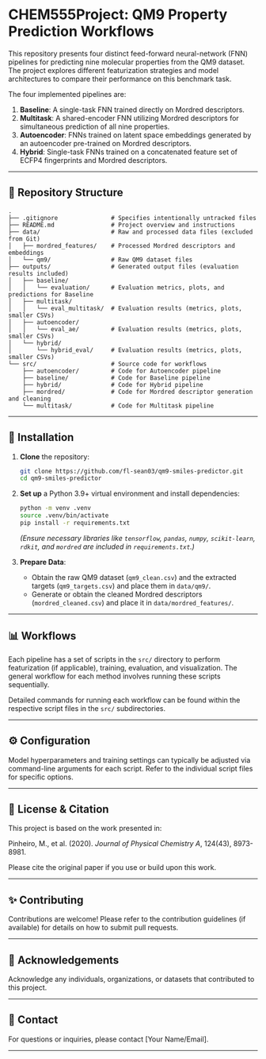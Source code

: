 # CHEM555Project: QM9 Property Prediction Workflows

This repository presents four distinct feed-forward neural-network (FNN) pipelines for predicting nine molecular properties from the QM9 dataset. The project explores different featurization strategies and model architectures to compare their performance on this benchmark task.

The four implemented pipelines are:

1.  **Baseline**: A single-task FNN trained directly on Mordred descriptors.
2.  **Multitask**: A shared-encoder FNN utilizing Mordred descriptors for simultaneous prediction of all nine properties.
3.  **Autoencoder**: FNNs trained on latent space embeddings generated by an autoencoder pre-trained on Mordred descriptors.
4.  **Hybrid**: Single-task FNNs trained on a concatenated feature set of ECFP4 fingerprints and Mordred descriptors.

---

## 📁 Repository Structure

```
.
├── .gitignore               # Specifies intentionally untracked files
├── README.md                # Project overview and instructions
├── data/                    # Raw and processed data files (excluded from Git)
│   ├── mordred_features/    # Processed Mordred descriptors and embeddings
│   └── qm9/                 # Raw QM9 dataset files
├── outputs/                 # Generated output files (evaluation results included)
│   ├── baseline/
│   │   └── evaluation/      # Evaluation metrics, plots, and predictions for Baseline
│   ├── multitask/
│   │   └── eval_multitask/  # Evaluation results (metrics, plots, smaller CSVs)
│   ├── autoencoder/
│   │   └── eval_ae/         # Evaluation results (metrics, plots, smaller CSVs)
│   └── hybrid/
│       └── hybrid_eval/     # Evaluation results (metrics, plots, smaller CSVs)
└── src/                     # Source code for workflows
    ├── autoencoder/         # Code for Autoencoder pipeline
    ├── baseline/            # Code for Baseline pipeline
    ├── hybrid/              # Code for Hybrid pipeline
    ├── mordred/             # Code for Mordred descriptor generation and cleaning
    └── multitask/           # Code for Multitask pipeline
```

---

## 🚀 Installation

1.  **Clone** the repository:
    ```bash
    git clone https://github.com/fl-sean03/qm9-smiles-predictor.git
    cd qm9-smiles-predictor
    ```
2.  **Set up** a Python 3.9+ virtual environment and install dependencies:
    ```bash
    python -m venv .venv
    source .venv/bin/activate
    pip install -r requirements.txt
    ```
    *(Ensure necessary libraries like `tensorflow`, `pandas`, `numpy`, `scikit-learn`, `rdkit`, and `mordred` are included in `requirements.txt`.)*

3.  **Prepare Data**:
    -   Obtain the raw QM9 dataset (`qm9_clean.csv`) and the extracted targets (`qm9_targets.csv`) and place them in `data/qm9/`.
    -   Generate or obtain the cleaned Mordred descriptors (`mordred_cleaned.csv`) and place it in `data/mordred_features/`.

---

## 📊 Workflows

Each pipeline has a set of scripts in the `src/` directory to perform featurization (if applicable), training, evaluation, and visualization. The general workflow for each method involves running these scripts sequentially.

Detailed commands for running each workflow can be found within the respective script files in the `src/` subdirectories.

---

## ⚙️ Configuration

Model hyperparameters and training settings can typically be adjusted via command-line arguments for each script. Refer to the individual script files for specific options.

---

## 📄 License & Citation

This project is based on the work presented in:

Pinheiro, M., et al. (2020). *Journal of Physical Chemistry A*, 124(43), 8973-8981.

Please cite the original paper if you use or build upon this work.

---

## ✨ Contributing

Contributions are welcome! Please refer to the contribution guidelines (if available) for details on how to submit pull requests.

---

## 🎉 Acknowledgements

Acknowledge any individuals, organizations, or datasets that contributed to this project.

---

## 📧 Contact

For questions or inquiries, please contact [Your Name/Email].

---